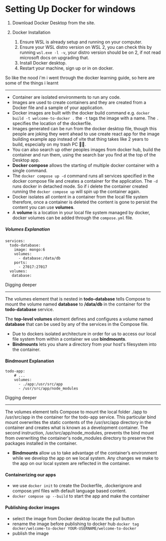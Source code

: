 # Setting Up Docker for windows

1. Download Docker Desktop from the site.

2. Docker Installation
   1. Ensure WSL is already setup and running on your computer.
   2. Ensure your WSL distro version on WSL 2, you can check this by running `wsl.exe -l -v`, your distro version should be on 2, if not read microsoft docs on upgrading that.
   3. Install Docker desktop.
   4. Restart your machine, sign up or in on docker.

So like the nood i'm i went through the docker learning guide, so here are some of the things i learnt

---

- Container are isolated environments to run any code.
- Images are used to create containers and they are created from a Docker file and a sample of your application.
- Docker images are built with the docker build command e.g. `docker build -t welcome-to-docker .` the `-t` tags the image with a name. The `.` specifies the location of the dockerfile.
- Images generated can be run from the docker desktop file, though this people are joking they went ahead to use create react app for the image building example app instead of vite that thing takes like 2 years to build, especially on my trash PC 🥲🥲.
- You can also search up other peoples images from docker hub, build the container and run them, using the search bar you find at the top of the Desktop app.
- **Docker compose** allows the starting of multiple docker container with a single command.
- The `docker compose up -d` command runs all services specified in the docker compose file and creates a container for the application. The `-d` runs docker in detached mode. So if i delete the container created running the `docker compose up` will spin up the container again.
- Docker isolates all content in a container from the local file system therefore, once a container is deleted the content is gone to persist the content you can use **volumes**.
- A **volume** is a location in your local file system managed by docker, docker volumes can be added through the `compose.yml` file.

##### Volumes Explanation

```
services:
  todo-database:
    image: mongo:6
    volumes:
      - database:/data/db
    ports:
      - 27017:27017
  volumes:
   database:
```

Digging deeper

---

The volumes element that is nested in **todo-database** tells Compose to mount the volume named **database** to **/data/db** in the container for the **todo-database** service.

The **top-level volumes** element defines and configures a volume named **database** that can be used by any of the services in the Compose file.

- Due to dockers isolated architecture in order for us to access our local file system from within a container we use **bindmounts**.
- **Bindmounts** lets you share a directory from your host's filesystem into the container.

#### Bindmount Explanation

```
todo-app:
    # ...
    volumes:
      - ./app:/usr/src/app
      - /usr/src/app/node_modules
```

Digging deeper

---

The volumes element tells Compose to mount the local folder ./app to /usr/src/app in the container for the todo-app service. This particular bind mount overwrites the static contents of the /usr/src/app directory in the container and creates what is known as a development container. The second instruction, /usr/src/app/node_modules, prevents the bind mount from overwriting the container's node_modules directory to preserve the packages installed in the container.

- **Bindmounts** allow us to take advantage of the container’s environment while we develop the app on we local system. Any changes we make to the app on our local system are reflected in the container.

#### Containerizing our apps

- we use `docker init` to create the Dockerfile, .dockerignore and compose.yml files with default language based content.
- `docker compose up --build` to start the app and make the container

#### Publishing docker images

- select the image from Docker desktop locate the pull button
- rename the image before publishing to docker hub `docker tag docker/welcome-to-docker YOUR-USERNAME/welcome-to-docker`
- publish the image
